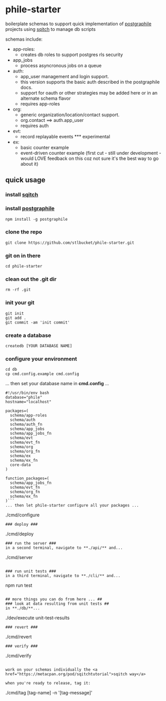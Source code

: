 # phile-starter #

<p>
  boilerplate schemas to support quick implementation 
  of <a href="https://www.graphile.org/postgraphile/">postgraphile</a> projects
  using <a href="http://sqitch.org/">sqitch</a> to manage db scripts
</p>

schemas include:
- app-roles: 
  - creates db roles to support postgres rls security
- app_jobs
  - process asyncronous jobs on a queue
- auth: 
  - app_user management and login support.  
  - this version supports the basic auth described in the postgraphile docs.
  - support for oauth or other strategies may be added here or in an alternate schema flavor
  - requires app-roles
- org: 
  - generic organization/location/contact support.
  - org.contact ==> auth.app_user
  - requires auth
- evt:
  - record replayable events *** experimental
- ex:
  - basic counter example
  - event-driven counter example (first cut - still under development - would LOVE feedback on this coz not sure it's the best way to go about it)

## quick usage ##
### install <a href="http://sqitch.org/">sqitch</a> ###

### install <a href="https://www.graphile.org/postgraphile/">postgraphile</a> ###
```
npm install -g postgraphile
```

### clone the repo ###
```
git clone https://github.com/stlbucket/phile-starter.git
```
### git on in there ###
```
cd phile-starter
```
### clean out the .git dir ###
```
rm -rf .git
```
### init your git ###
```
git init
git add .
git commit -am 'init commit'
```
### create a database ###
```
createdb [YOUR DATABASE NAME]
```
### configure your environment ###
```
cd db
cp cmd.config.example cmd.config
```
... then set your database name in **cmd.config** ...
```
#!/usr/bin/env bash
database="phile"
hostname="localhost"

packages=(
  schema/app-roles
  schema/auth
  schema/auth_fn
  schema/app_jobs
  schema/app_jobs_fn
  schema/evt
  schema/evt_fn
  schema/org
  schema/org_fn
  schema/ex
  schema/ex_fn
  core-data
)

function_packages=(
  schema/app_jobs_fn
  schema/evt_fn
  schema/org_fn
  schema/ex_fn
)```
... then let phile-starter configure all your packages ...
```
./cmd/configure
```
### deploy ###
```
./cmd/deploy
```
### run the server ###
in a second terminal, navigate to **./api/** and...
```
./cmd/server
```

### run unit tests ###
in a third terminal, navigate to **./cli/** and...
```
npm run test
```

## more things you can do from here ... ##
### look at data resulting from unit tests ##
in **./db/**...
```
./dev/execute unit-test-results
```
### revert ###
```
./cmd/revert
```
### verify ###
```
./cmd/verify
```

work on your schemas individually the <a href="https://metacpan.org/pod/sqitchtutorial">sqitch way</a>

when you're ready to release, tag it:
```
./cmd/tag [tag-name] -n '[tag-message]'
```

